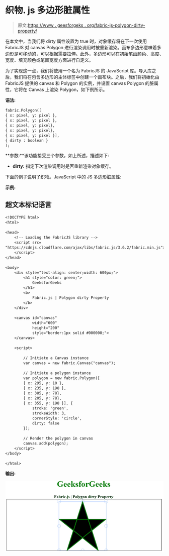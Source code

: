 # 织物. js 多边形脏属性

> 原文:[https://www . geesforgeks . org/fabric-js-polygon-dirty-property/](https://www.geeksforgeeks.org/fabric-js-polygon-dirty-property/)

在本文中，当我们将 dirty 属性设置为 true 时，对象缓存将在下一次使用 FabricJS 对 canvas Polygon 进行渲染调用时被重新渲染。画布多边形意味着多边形是可移动的，可以根据需要拉伸。此外，多边形可以在初始笔画颜色、高度、宽度、填充颜色或笔画宽度方面进行自定义。

为了实现这一点，我们将使用一个名为 FabricJS 的 JavaScript 库。导入库之后，我们将在包含多边形的主体标签中创建一个画布块。之后，我们将初始化由 FabricJS 提供的 canvas 和 Polygon 的实例，并设置 canvas Polygon 的脏属性，它将在 Canvas 上渲染 Polygon，如下例所示。

**语法:**

```
fabric.Polygon([
{ x: pixel, y: pixel },
{ x: pixel, y: pixel },
{ x: pixel, y: pixel},
{ x: pixel, y: pixel},
{ x: pixel, y: pixel }],
{ dirty : boolean }
);
```

**参数:**该功能接受三个参数，如上所述，描述如下:

*   **dirty:** 指定下次渲染调用时是否重新渲染对象缓存。

下面的例子说明了织物。JavaScript 中的 JS 多边形脏属性:

**示例:**

## 超文本标记语言

```
<!DOCTYPE html> 
<html> 

<head> 
    <!-- Loading the FabricJS library -->
    <script src= 
"https://cdnjs.cloudflare.com/ajax/libs/fabric.js/3.6.2/fabric.min.js"> 
    </script> 
</head> 

<body> 
    <div style="text-align: center;width: 600px;"> 
        <h1 style="color: green;"> 
            GeeksforGeeks 
        </h1> 
        <b> 
            Fabric.js | Polygon dirty Property 
        </b> 
    </div> 

    <canvas id="canvas"
            width="600"
            height="200"
            style="border:1px solid #000000;"> 
    </canvas> 

    <script> 

        // Initiate a Canvas instance 
        var canvas = new fabric.Canvas("canvas"); 

        // Initiate a polygon instance 
        var polygon = new fabric.Polygon([ 
        { x: 295, y: 10 }, 
        { x: 235, y: 198 }, 
        { x: 385, y: 78}, 
        { x: 205, y: 78}, 
        { x: 355, y: 198 }], { 
            stroke: 'green', 
            strokeWidth: 3, 
            cornerStyle: 'circle', 
            dirty: false 
        }); 

        // Render the polygon in canvas 
        canvas.add(polygon); 
    </script> 
</body> 

</html>
```

**输出:**

![](img/266339ecf73fd53e7ac79addc3def7e6.png)